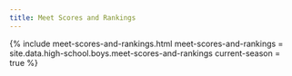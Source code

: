 ```yaml
---
title: Meet Scores and Rankings
---
```


{% include meet-scores-and-rankings.html
  meet-scores-and-rankings = site.data.high-school.boys.meet-scores-and-rankings
  current-season = true %}
